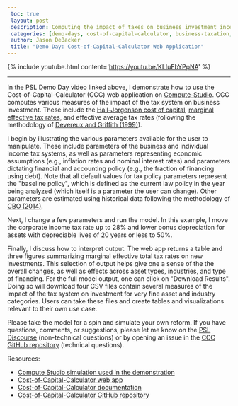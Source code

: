 ```yaml
---
 toc: true
 layout: post
 description: Computing the impact of taxes on business investment incentives under alternative policy scenarios.
 categories: [demo-days, cost-of-capital-calculator, business-taxation, corporate-income-tax]
 author: Jason DeBacker
 title: "Demo Day: Cost-of-Capital-Calculator Web Application"
---
```


 {% include youtube.html content='https://youtu.be/KLIuFbYPpNA' %}

 ------

In the PSL Demo Day video linked above, I demonstrate how to use the Cost-of-Capital-Calculator (CCC) web application on [Compute-Studio](https://compute.studio).
CCC computes various measures of the impact of the tax system on business investment.
These include the [Hall-Jorgenson cost of capital](http://piketty.pse.ens.fr/files/HallJorgenson67.pdf), [marginal effective tax rates](http://webarchive.urban.org/UploadedPDF/1000538.pdf), and effective average tax rates (following the methodology of [Devereux and Griffith (1999)](https://www.ifs.org.uk/wps/wp9816.pdf)).

I begin by illustrating the various parameters available for the user to manipulate.
These include parameters of the business and individual income tax systems, as well as parameters representing economic assumptions (e.g., inflation rates and nominal interest rates) and parameters dictating financial and accounting policy (e.g., the fraction of financing using debt).
Note that all default values for tax policy parameters represent the "baseline policy", which is defined as the current law policy in the year being analyzed (which itself is a parameter the user can change).
Other parameters are estimated using historical data following the methodology of [CBO (2014)](https://www.cbo.gov/sites/default/files/113th-congress-2013-2014/reports/49817-taxingcapitalincome0.pdf).

Next, I change a few parameters and run the model.
In this example, I move the corporate income tax rate up to 28% and lower bonus depreciation for assets with depreciable lives of 20 years or less to 50%.

Finally, I discuss how to interpret output.
The web app returns a table and three figures summarizing marginal effective total tax rates on new investments.
This selection of output helps give one a sense of the the overall changes, as well as effects across asset types, industries, and type of financing.
For the full model output, one can click on "Download Results".
Doing so will download four CSV files contain several measures of the impact of the tax system on investment for very fine asset and industry categories.
Users can take these files and create tables and visualizations relevant to their own use case.

Please take the model for a spin and simulate your own reform.
If you have questions, comments, or suggestions, please let me know on the [PSL Discourse](http://discourse.pslmodels.org) (non-technical questions) or by opening an issue in the [CCC GitHub repository](https://github.com/PSLmodels/Cost-of-Capital-Calculator/issues) (technical questions).

Resources:
* [Compute Studio simulation used in the demonstration](https://compute.studio/PSLmodels/Cost-of-Capital-Calculator/104/)
* [Cost-of-Capital-Calculator web app](https://compute.studio/PSLmodels/Cost-of-Capital-Calculator/)
* [Cost-of-Capital-Calculator documentation](https://pslmodels.github.io/Cost-of-Capital-Calculator/content/intro.html)
* [Cost-of-Capital-Calculator GitHub repository](https://github.com/PSLmodels/Cost-of-Capital-Calculator/)
